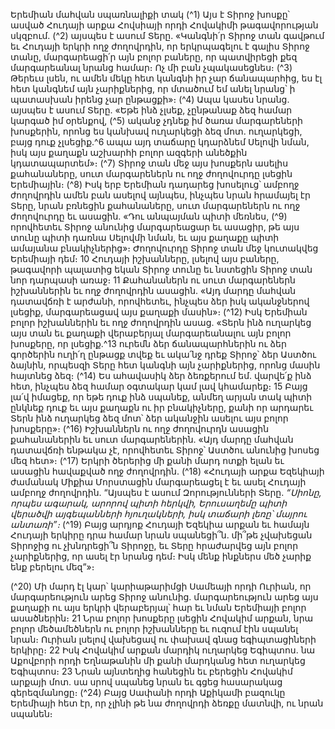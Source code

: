 
Երեմիան մահվան սպառնալիքի տակ
(^1) Այս է Տիրոջ խոսքը՝ ասված Հուդայի արքա Հովսիայի որդի Հովակիմի թագավորության սկզբում. (^2) այսպես է ասում
Տերը. «Կանգնի՛ր Տիրոջ տան գավթում եւ Հուդայի երկրի ողջ ժողովրդին, որ երկրպագելու է գալիս Տիրոջ տանը,
մարգարեացի՛ր այն բոլոր բաները, որ պատվիրեցի քեզ մարգարեանալ նրանց համար։ Ոչ մի բան չպակասեցնես։
(^3) Թերեւս լսեն, ու ամեն մեկը հետ կանգնի իր չար ճանապարհից, ես էլ հետ կանգնեմ այն չարիքներից, որ մտածում եմ
անել նրանց՝ ի պատասխան իրենց չար ընթացքի»։
(^4) Ապա կասես նրանց. այսպես է ասում Տերը. «Եթե ինձ չլսեք, չընթանաք ձեզ համար կարգած իմ օրենքով, (^5) ականջ
չդնեք իմ ծառա մարգարեների խոսքերին, որոնց ես կանխավ ուղարկեցի ձեզ մոտ. ուղարկեցի, բայց դուք չլսեցիք.^6 ապա
այդ տաճարը կդարձնեմ Սելովի նման, իսկ այս քաղաքն աշխարհի բոլոր ազգերի անեծքին կդատապարտեմ»։
(^7) Տիրոջ տան մեջ այս խոսքերն ասելիս քահանաները, սուտ մարգարեներն ու ողջ ժողովուրդը լսեցին Երեմիային։
(^8) Իսկ երբ Երեմիան դադարեց խոսելուց՝ ամբողջ ժողովրդին ամեն բան ասելով այնպես, ինչպես նրան հրամայել էր
Տերը, նրան բռնեցին քահանաները, սուտ մարգարեներն ու ողջ ժողովուրդը եւ ասացին. «Դու անպայման պիտի մեռնես,
(^9) որովհետեւ Տիրոջ անունից մարգարեացար եւ ասացիր, թե այս տունը պիտի դառնա Սելովմի նման, եւ այս քաղաքը
պիտի ամայանա բնակիչներից»։
Ժողովուրդը Տիրոջ տան մեջ կուտակվեց Երեմիայի դեմ։ 10 Հուդայի իշխանները, լսելով այս բաները, թագավորի
պալատից եկան Տիրոջ տունը եւ նստեցին Տիրոջ տան նոր դարպասի առաջ։ 11 Քահանաներն ու սուտ մարգարեներն
իշխաններին եւ ողջ ժողովրդին ասացին. «Այդ մարդը մահվան դատավճռի է արժանի, որովհետեւ, ինչպես ձեր իսկ
ականջներով լսեցիք, մարգարեացավ այս քաղաքի մասին»։
(^12) Իսկ Երեմիան բոլոր իշխաններին եւ ողջ ժողովրդին ասաց. «Տերն ինձ ուղարկեց այս տան եւ քաղաքի վերաբերյալ
մարգարեանալու այն բոլոր խոսքերը, որ լսեցիք.^13 ուրեմն ձեր ճանապարհներին ու ձեր գործերին ուղի՛ղ ընթացք տվեք
եւ ակա՛նջ դրեք Տիրոջ՝ ձեր Աստծու ձայնին, որպեսզի Տերը հետ կանգնի այն չարիքներից, որոնց մասին հայտնեց ձեզ։
(^14) Ես ահավասիկ ձեր ձեռքերում եմ. վարվե՛ք ինձ հետ, ինչպես ձեզ համար օգտակար կամ լավ կհամարեք։ 15 Բայց լա՛վ
իմացեք, որ եթե դուք ինձ սպանեք, անմեղ արյան տակ պիտի ընկնեք դուք եւ այս քաղաքն ու իր բնակիչները, քանի որ
արդարեւ Տերն ինձ ուղարկեց ձեզ մոտ՝ ձեր ականջին ասելու այս բոլոր խոսքերը»։
(^16) Իշխաններն ու ողջ ժողովուրդն ասացին քահանաներին եւ սուտ մարգարեներին. «Այդ մարդը մահվան դատավճռի
ենթակա չէ, որովհետեւ Տիրոջ՝ Աստծու անունից խոսեց մեզ հետ»։
(^17) Երկրի ծերերից մի քանի մարդ ոտքի ելան եւ ասացին հավաքված ողջ ժողովրդին.
(^18) «Հուդայի արքա Եզեկիայի ժամանակ Միքիա Մորստացին մարգարեացել է եւ ասել Հուդայի ամբողջ ժողովրդին.
“Այսպես է ասում Զորությունների Տերը.
_“Սիոնը, որպես ագարակ,
արորով պիտի հերկվի,
Երուսաղեմը պիտի վերածվի այգեպանների հյուղակների,
իսկ տաճարի լեռը՝ մայրու անտառի”։_
(^19) Բայց արդյոք Հուդայի Եզեկիա արքան եւ համայն Հուդայի երկիրը դրա համար նրան սպանեցի՞ն. մի՞թե չվախեցան
Տիրոջից ու չխնդրեցի՞ն Տիրոջը, եւ Տերը հրաժարվեց այն բոլոր չարիքներից, որ ասել էր նրանց դեմ։ Իսկ մենք ինքներս
մեծ չարիք ենք բերելու մեզ”»։


(^20) Մի մարդ էլ կար՝ կարիաթարիմցի Սամեայի որդի Ուրիան, որ մարգարեություն արեց Տիրոջ անունից.
մարգարեություն արեց այս քաղաքի ու այս երկրի վերաբերյալ՝ հար եւ նման Երեմիայի բոլոր ասածներին։ 21 Նրա բոլոր
խոսքերը լսեցին Հովակիմ արքան, նրա բոլոր մեծամեծներն ու բոլոր իշխանները եւ ուզում էին սպանել նրան։ Ուրիան
լսելով վախեցավ ու փախավ գնաց եգիպտացիների երկիրը։ 22 Իսկ Հովակիմ արքան մարդիկ ուղարկեց Եգիպտոս. նա
Աքովբորի որդի Եղնաթանին մի քանի մարդկանց հետ ուղարկեց Եգիպտոս։ 23 Նրան այնտեղից հանեցին եւ բերեցին
Հովակիմ արքայի մոտ. սա սրով սպանեց նրան եւ գցեց հասարակաց գերեզմանոցը։
(^24) Բայց Սափանի որդի Աքիկամի բազուկը Երեմիայի հետ էր, որ չլինի թե նա ժողովրդի ձեռքը մատնվի, ու նրան
սպանեն։
